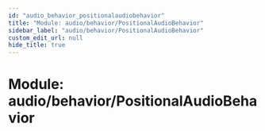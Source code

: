 ```yaml
---
id: "audio_behavior_positionalaudiobehavior"
title: "Module: audio/behavior/PositionalAudioBehavior"
sidebar_label: "audio/behavior/PositionalAudioBehavior"
custom_edit_url: null
hide_title: true
---
```


# Module: audio/behavior/PositionalAudioBehavior
